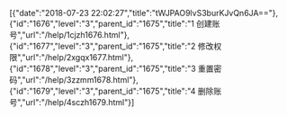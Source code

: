 [{"date":"2018-07-23 22:02:27","title":"tWJPAO9lvS3burKJvQn6JA=="},{"id":"1676","level":"3","parent_id":"1675","title":"1  创建账号","url":"/help/1cjzh1676.html"},{"id":"1677","level":"3","parent_id":"1675","title":"2  修改权限","url":"/help/2xgqx1677.html"},{"id":"1678","level":"3","parent_id":"1675","title":"3  重置密码","url":"/help/3zzmm1678.html"},{"id":"1679","level":"3","parent_id":"1675","title":"4  删除账号","url":"/help/4sczh1679.html"}]